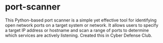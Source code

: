 # port-scanner
This Python-based port scanner is a simple yet effective tool for identifying open network ports on a target system or network.
It allows users to specify a target IP address or hostname and scan a range of ports to determine which services are actively listening. 
Created this in Cyber Defense Club.
